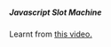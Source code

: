 ##### Javascript Slot Machine

Learnt from <a href="https://www.youtube.com/watch?v=E3XxeE7NF30&pp=ygUibGVhcm4gamF2YXNjcmlwdCB3aXRoIHRoaXMgcHJvamVjdA%3D%3D">this video.</a>